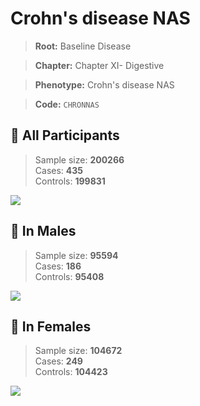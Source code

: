 # Crohn's disease NAS

> **Root:** Baseline Disease  

> **Chapter:** Chapter XI- Digestive  

> **Phenotype:** Crohn's disease NAS  

> **Code:** `CHRONNAS`

## 🧪 All Participants  
> Sample size: **200266**  
> Cases: **435**  
> Controls: **199831**
<img src="/Disease/Figures/ALL/Baseline/CHRONNAS.png"/>
<CsvTable src="/Disease_Data/ALL/Baseline/LG_CHRONNAS.csv" label="🔍 View full results" />

## 👨 In Males  
> Sample size: **95594**  
> Cases: **186**  
> Controls: **95408**
<img src="/Disease/Figures/Male/Baseline/CHRONNAS.png"/>
<CsvTable src="/Disease_Data/Male/Baseline/LG_CHRONNAS.csv" label="🔍 View full results" />

## 👩 In Females  
> Sample size: **104672**  
> Cases: **249**  
> Controls: **104423**
<img src="/Disease/Figures/Female/Baseline/CHRONNAS.png"/>
<CsvTable src="/Disease_Data/Female/Baseline/LG_CHRONNAS.csv" label="🔍 View full results" />
